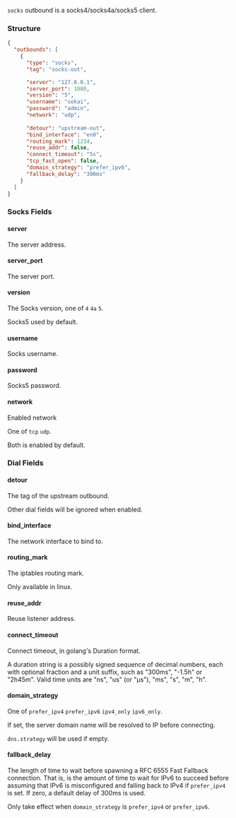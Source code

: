 `socks` outbound is a socks4/socks4a/socks5 client.

### Structure

```json
{
  "outbounds": [
    {
      "type": "socks",
      "tag": "socks-out",

      "server": "127.0.0.1",
      "server_port": 1080,
      "version": "5",
      "username": "sekai",
      "password": "admin",
      "network": "udp",
      
      "detour": "upstream-out",
      "bind_interface": "en0",
      "routing_mark": 1234,
      "reuse_addr": false,
      "connect_timeout": "5s",
      "tcp_fast_open": false,
      "domain_strategy": "prefer_ipv6",
      "fallback_delay": "300ms"
    }
  ]
}
```

### Socks Fields

#### server

The server address.

#### server_port

The server port.

#### version

The Socks version, one of `4` `4a` `5`.

Socks5 used by default.

#### username

Socks username.

#### password

Socks5 password.

#### network

Enabled network

One of `tcp` `udp`.

Both is enabled by default.

### Dial Fields

#### detour

The tag of the upstream outbound.

Other dial fields will be ignored when enabled.

#### bind_interface

The network interface to bind to.

#### routing_mark

The iptables routing mark.

Only available in linux.

#### reuse_addr

Reuse listener address.

#### connect_timeout

Connect timeout, in golang's Duration format.

A duration string is a possibly signed sequence of
decimal numbers, each with optional fraction and a unit suffix,
such as "300ms", "-1.5h" or "2h45m".
Valid time units are "ns", "us" (or "µs"), "ms", "s", "m", "h".

#### domain_strategy

One of `prefer_ipv4` `prefer_ipv6` `ipv4_only` `ipv6_only`.

If set, the server domain name will be resolved to IP before connecting.

`dns.strategy` will be used if empty.

#### fallback_delay

The length of time to wait before spawning a RFC 6555 Fast Fallback connection.
That is, is the amount of time to wait for IPv6 to succeed before assuming
that IPv6 is misconfigured and falling back to IPv4 if `prefer_ipv4` is set.
If zero, a default delay of 300ms is used.

Only take effect when `domain_strategy` is `prefer_ipv4` or `prefer_ipv6`.
